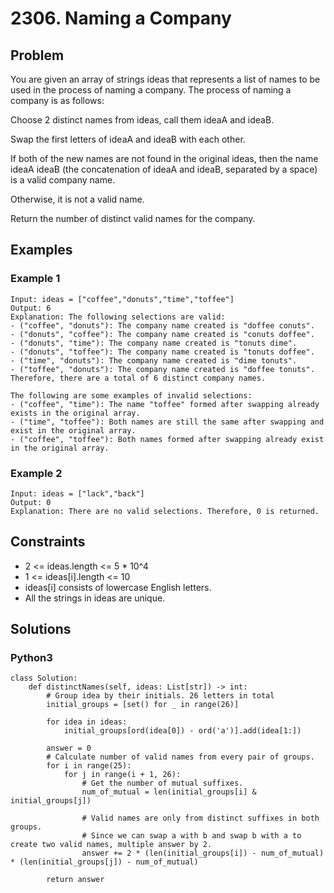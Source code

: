 # 2306. Naming a Company

## Problem

You are given an array of strings ideas that represents a list of names to be used in the process of naming a company. The process of naming a company is as follows:

Choose 2 distinct names from ideas, call them ideaA and ideaB.

Swap the first letters of ideaA and ideaB with each other.

If both of the new names are not found in the original ideas, then the name ideaA ideaB (the concatenation of ideaA and ideaB, separated by a space) is a valid company name.

Otherwise, it is not a valid name.

Return the number of distinct valid names for the company.

## Examples

### Example 1

```
Input: ideas = ["coffee","donuts","time","toffee"]
Output: 6
Explanation: The following selections are valid:
- ("coffee", "donuts"): The company name created is "doffee conuts".
- ("donuts", "coffee"): The company name created is "conuts doffee".
- ("donuts", "time"): The company name created is "tonuts dime".
- ("donuts", "toffee"): The company name created is "tonuts doffee".
- ("time", "donuts"): The company name created is "dime tonuts".
- ("toffee", "donuts"): The company name created is "doffee tonuts".
Therefore, there are a total of 6 distinct company names.

The following are some examples of invalid selections:
- ("coffee", "time"): The name "toffee" formed after swapping already exists in the original array.
- ("time", "toffee"): Both names are still the same after swapping and exist in the original array.
- ("coffee", "toffee"): Both names formed after swapping already exist in the original array.
```

### Example 2

```
Input: ideas = ["lack","back"]
Output: 0
Explanation: There are no valid selections. Therefore, 0 is returned.
```

## Constraints

* 2 <= ideas.length <= 5 * 10^4
* 1 <= ideas[i].length <= 10
* ideas[i] consists of lowercase English letters.
* All the strings in ideas are unique.

## Solutions

### Python3

```
class Solution:
    def distinctNames(self, ideas: List[str]) -> int:
        # Group idea by their initials. 26 letters in total
        initial_groups = [set() for _ in range(26)]
        
        for idea in ideas:
            initial_groups[ord(idea[0]) - ord('a')].add(idea[1:])
        
        answer = 0
        # Calculate number of valid names from every pair of groups.
        for i in range(25):
            for j in range(i + 1, 26):
                # Get the number of mutual suffixes.
                num_of_mutual = len(initial_groups[i] & initial_groups[j]) 
                
                # Valid names are only from distinct suffixes in both groups.
                # Since we can swap a with b and swap b with a to create two valid names, multiple answer by 2.
                answer += 2 * (len(initial_groups[i]) - num_of_mutual) * (len(initial_groups[j]) - num_of_mutual)
                
        return answer
```
